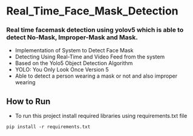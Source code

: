 # Real_Time_Face_Mask_Detection
### Real time facemask detection using yolov5 which is able to detect No-Mask, Improper-Mask and Mask.
- Implementation of System to Detect Face Mask
- Detecting Using Real-Time and Video Feed from the system
- Based on the Yolo5 Object Detection Algorithm
- YOLO: You Only Look Once Version 5
- Able to detect a person wearing a mask or not and also improper wearing

## How to Run
- To run this project install required libraries using requirements.txt file
```
pip install -r requirements.txt
```
